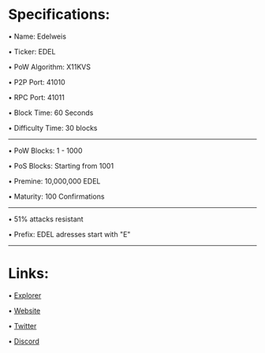 Specifications:
==================

• Name:             Edelweis

• Ticker:           EDEL

• PoW Algorithm:    X11KVS

• P2P Port:         41010

• RPC Port:         41011

• Block Time:       60 Seconds

• Difficulty Time:  30 blocks

---

• PoW Blocks:       1 - 1000

• PoS Blocks:       Starting from 1001  

• Premine:          10,000,000 EDEL

• Maturity:         100 Confirmations 

---

• 51% attacks resistant

• Prefix: EDEL adresses start with "E"  

---

Links:
==================

• [Explorer](https://explorer.edelweis.org/)

• [Website](https://edelweis.org/)

• [Twitter](https://twitter.com/Edelweiscoin)

• [Discord](https://discord.gg/arxX6PjrJ2)

